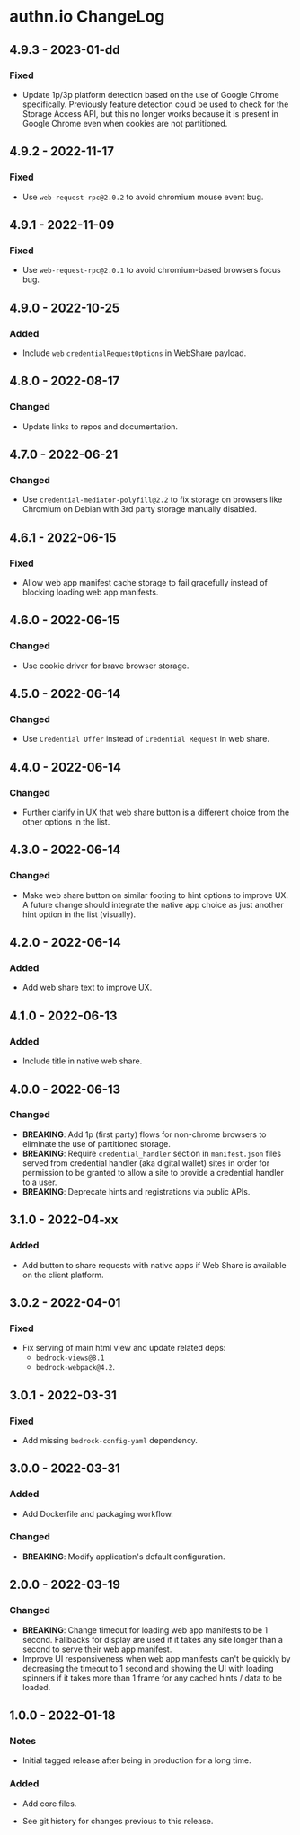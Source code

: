 # authn.io ChangeLog

## 4.9.3 - 2023-01-dd

### Fixed
- Update 1p/3p platform detection based on the use of Google Chrome
  specifically. Previously feature detection could be used to check
  for the Storage Access API, but this no longer works because it
  is present in Google Chrome even when cookies are not partitioned.

## 4.9.2 - 2022-11-17

### Fixed
- Use `web-request-rpc@2.0.2` to avoid chromium mouse event bug.

## 4.9.1 - 2022-11-09

### Fixed
- Use `web-request-rpc@2.0.1` to avoid chromium-based browsers focus bug.

## 4.9.0 - 2022-10-25

### Added
- Include `web` `credentialRequestOptions` in WebShare payload.

## 4.8.0 - 2022-08-17

### Changed
- Update links to repos and documentation.

## 4.7.0 - 2022-06-21

### Changed
- Use `credential-mediator-polyfill@2.2` to fix storage on browsers
  like Chromium on Debian with 3rd party storage manually disabled.

## 4.6.1 - 2022-06-15

### Fixed
- Allow web app manifest cache storage to fail gracefully instead
  of blocking loading web app manifests.

## 4.6.0 - 2022-06-15

### Changed
- Use cookie driver for brave browser storage.

## 4.5.0 - 2022-06-14

### Changed
- Use `Credential Offer` instead of `Credential Request` in web share.

## 4.4.0 - 2022-06-14

### Changed
- Further clarify in UX that web share button is a different choice
  from the other options in the list.

## 4.3.0 - 2022-06-14

### Changed
- Make web share button on similar footing to hint options to improve
  UX. A future change should integrate the native app choice as just
  another hint option in the list (visually).

## 4.2.0 - 2022-06-14

### Added
- Add web share text to improve UX.

## 4.1.0 - 2022-06-13

### Added
- Include title in native web share.

## 4.0.0 - 2022-06-13

### Changed
- **BREAKING**: Add 1p (first party) flows for non-chrome browsers to
  eliminate the use of partitioned storage.
- **BREAKING**: Require `credential_handler` section in `manifest.json`
  files served from credential handler (aka digital wallet) sites in
  order for permission to be granted to allow a site to provide a
  credential handler to a user.
- **BREAKING**: Deprecate hints and registrations via public APIs.

## 3.1.0 - 2022-04-xx

### Added
- Add button to share requests with native apps if Web
  Share is available on the client platform.

## 3.0.2 - 2022-04-01

### Fixed
- Fix serving of main html view and update related deps:
  - `bedrock-views@8.1`
  - `bedrock-webpack@4.2`.

## 3.0.1 - 2022-03-31

### Fixed
- Add missing `bedrock-config-yaml` dependency.

## 3.0.0 - 2022-03-31

### Added
- Add Dockerfile and packaging workflow.

### Changed
- **BREAKING**: Modify application's default configuration.

## 2.0.0 - 2022-03-19

### Changed
- **BREAKING**: Change timeout for loading web app manifests to
  be 1 second. Fallbacks for display are used if it takes any site
  longer than a second to serve their web app manifest.
- Improve UI responsiveness when web app manifests can't be quickly
  by decreasing the timeout to 1 second and showing the UI with
  loading spinners if it takes more than 1 frame for any cached
  hints / data to be loaded.

## 1.0.0 - 2022-01-18

### Notes
- Initial tagged release after being in production for a long time.

### Added
- Add core files.

- See git history for changes previous to this release.
